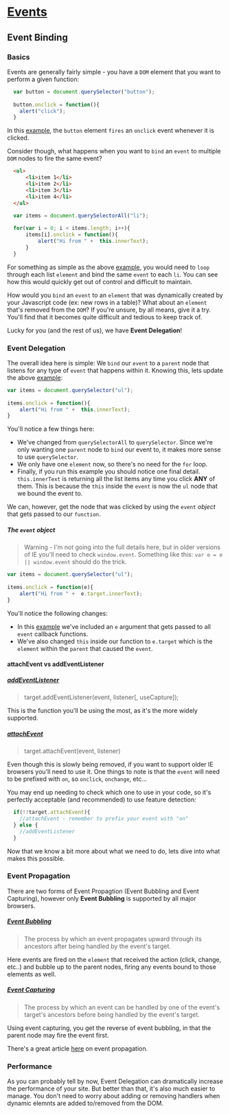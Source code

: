 # [Events](https://developer.mozilla.org/en-US/docs/Web/API/Event)

## Event Binding

### Basics

Events are generally fairly simple - you have a `DOM` element that you want to perform a given function:

```javascript
  var button = document.querySelector("button");
  
  button.onclick = function(){
    alert("click");
  }
```

In this [example](http://jsfiddle.net/ChaseWest/S5Req/1/), the `button` element `fires` an `onclick` event whenever it is clicked. 

Consider though, what happens when you want to `bind` an `event` to multiple `DOM` nodes to fire the same event? 

```html
  <ul>
      <li>item 1</li>
      <li>item 2</li>
      <li>item 3</li>
      <li>item 4</li>
  </ul> 
```

```javascript
  var items = document.querySelectorAll("li");
  
  for(var i = 0; i < items.length; i++){
      items[i].onclick = function(){
          alert("Hi from " +  this.innerText);    
      }
  }
```

For something as simple as the above [example](http://jsfiddle.net/ChaseWest/5hYcU/), you would need to `loop` through each list `element` and bind the same `event` to each `li`. You can see how this would quickly get out of control and difficult to maintain. 

How would you `bind` an `event` to an `element` that was dynamically created by your Javascript code (ex: new rows in a table)? What about an `element` that's removed from the `DOM`? If you're unsure, by all means, give it a try. You'll find that it becomes quite difficult and tedious to keep track of. 

Lucky for you (and the rest of us), we have **Event Delegation**!

### Event Delegation

The overall idea here is simple: We `bind` our `event` to a `parent` node that listens for any type of `event` that happens within it. Knowing this, lets update the above [example](http://jsfiddle.net/ChaseWest/5hYcU/2/):

```javascript
var items = document.querySelector("ul");
  
items.onclick = function(){
    alert("Hi from " +  this.innerText);    
}
```

You'll notice a few things here:

  - We've changed from `querySelectorAll` to `querySelector`. Since we're only wanting one `parent` node to `bind` our event to, it makes more sense to use `querySelector`.
  - We only have one `element` now, so there's no need for the `for` loop.
  - Finally, if you run this example you should notice one final detail. `this.innerText` is returning all the list items any time you click **ANY** of them. This is because the `this` inside the `event` is now the `ul` node that we bound the event to. 

We can, however, get the node that was clicked by using the `event` *object* that gets passed to our `function`.

##### The `event` object

>  Warning - I'm not going into the full details here, but in older versions of IE you'll need to check `window.event`. Something like this: `var e = e || window.event` should do the trick.

```javascript
var items = document.querySelector("ul");
  
items.onclick = function(e){
    alert("Hi from " +  e.target.innerText);    
}
```

You'll notice the following changes:

- In this [example](http://jsfiddle.net/ChaseWest/5hYcU/3/) we've included an `e` argument that gets passed to all `event` callback functions. 
- We've also changed `this` inside our function to `e.target` which is the `element` within the `parent` that caused the `event`.  

#### attachEvent vs addEventListener

##### [addEventListener](https://developer.mozilla.org/en-US/docs/Web/API/EventTarget.addEventListener)

>   target.addEventListener(event, listener[, useCapture]);

This is the function you'll be using the most, as it's the more widely supported.  

##### [attachEvent](http://msdn.microsoft.com/en-us/library/ie/ms536343(v=vs.85).aspx)

>   target.attachEvent(event, listener)

Even though this is slowly being removed, if you want to support older IE browsers you'll need to use it. One things to note is that the `event` will need to be prefixed with `on`, so `onclick`, `onchange`, etc...

You may end up needing to check which one to use in your code, so it's perfectly acceptable (and recommended) to use feature detection: 

```javascript
  if(!!target.attachEvent){
    //attachEvent - remember to prefix your event with "on"
  } else {
    //addEventListener
  }
```


Now that we know a bit more about what we need to do, lets dive into what makes this possible.

### Event Propagation

There are two forms of Event Propagtion (Event Bubbling and Event Capturing), however only **Event Bubbling** is supported by all major browsers. 

##### [Event Bubbling](http://www.w3.org/TR/DOM-Level-2-Events/events.html#Events-flow-bubbling)

>   The process by which an event propagates upward through its ancestors after being handled by the event's target.

Here events are fired on the `element` that received the action (click, change, etc..) and bubble up to the parent nodes, firing any events bound to those elements as well. 

##### [Event Capturing](http://www.w3.org/TR/DOM-Level-2-Events/events.html#Events-flow-capture)

>   The process by which an event can be handled by one of the event's target's ancestors before being handled by the event's target.

Using event capturing, you get the reverse of event bubbling, in that the parent node may fire the event first.


There's a great article [here](http://www.quirksmode.org/js/events_order.html) on event propagation.

### Performance  

As you can probably tell by now, Event Delegation can dramatically increase the performance of your site. But better than that, it's also much easier to manage. You don't need to worry about adding or removing handlers when dynamic elemnts are added to/removed from the DOM.  
